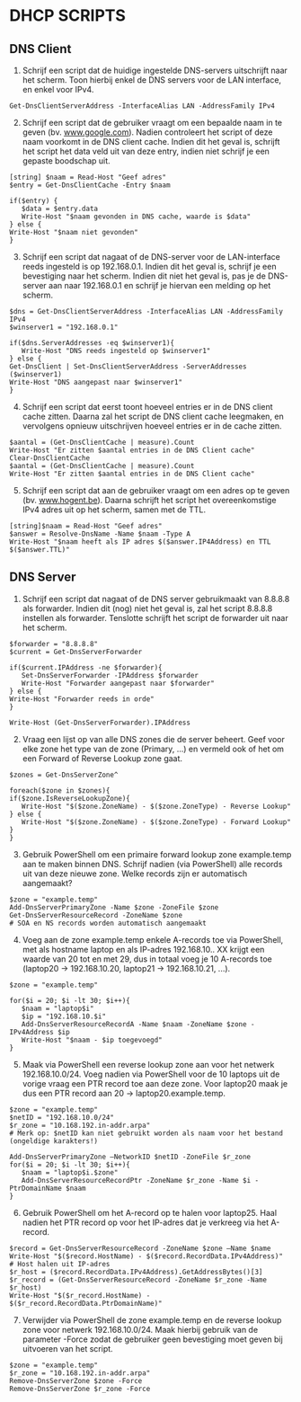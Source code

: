 # DHCP SCRIPTS

## DNS Client

1. Schrijf een script dat de huidige ingestelde DNS-servers uitschrijft naar het scherm. Toon hierbij enkel de DNS servers voor de LAN interface, en enkel voor IPv4.
```
Get-DnsClientServerAddress -InterfaceAlias LAN -AddressFamily IPv4
```
2. Schrijf een script dat de gebruiker vraagt om een bepaalde naam in te geven (bv. www.google.com). Nadien controleert het script of deze naam voorkomt in de DNS client cache. Indien dit het geval is, schrijft het script het data veld uit van deze entry, indien niet schrijf je een gepaste boodschap uit.

```
[string] $naam = Read-Host "Geef adres"
$entry = Get-DnsClientCache -Entry $naam

if($entry) {
   $data = $entry.data
   Write-Host "$naam gevonden in DNS cache, waarde is $data"
} else {
Write-Host "$naam niet gevonden"
}
```

3. Schrijf een script dat nagaat of de DNS-server voor de LAN-interface reeds ingesteld is op 192.168.0.1. Indien dit het geval is, schrijf je een bevestiging naar het scherm. Indien dit niet het geval is, pas je de DNS-server aan naar 192.168.0.1 en schrijf je hiervan een melding op het scherm.

```
$dns = Get-DnsClientServerAddress -InterfaceAlias LAN -AddressFamily IPv4
$winserver1 = "192.168.0.1"

if($dns.ServerAddresses -eq $winserver1){
   Write-Host "DNS reeds ingesteld op $winserver1"
} else {
Get-DnsClient | Set-DnsClientServerAddress -ServerAddresses ($winserver1)
Write-Host "DNS aangepast naar $winserver1"
}
```

4. Schrijf een script dat eerst toont hoeveel entries er in de DNS client cache zitten. Daarna zal het script de DNS client cache leegmaken, en vervolgens opnieuw uitschrijven hoeveel entries er in de cache zitten.

```
$aantal = (Get-DnsClientCache | measure).Count
Write-Host "Er zitten $aantal entries in de DNS Client cache"
Clear-DnsClientCache
$aantal = (Get-DnsClientCache | measure).Count
Write-Host "Er zitten $aantal entries in de DNS Client cache"
```

5. Schrijf een script dat aan de gebruiker vraagt om een adres op te geven (bv. www.hogent.be). Daarna schrijft het script het overeenkomstige IPv4 adres uit op het scherm, samen met de TTL.
```
[string]$naam = Read-Host "Geef adres"
$answer = Resolve-DnsName -Name $naam -Type A
Write-Host "$naam heeft als IP adres $($answer.IP4Address) en TTL $($answer.TTL)"
```

## DNS Server

1. Schrijf een script dat nagaat of de DNS server gebruikmaakt van 8.8.8.8 als forwarder. Indien dit (nog) niet het geval is, zal het script 8.8.8.8 instellen als forwarder. Tenslotte schrijft het script de forwarder uit naar het scherm.

```
$forwarder = "8.8.8.8"
$current = Get-DnsServerForwarder

if($current.IPAddress -ne $forwarder){
   Set-DnsServerForwarder -IPAddress $forwarder
   Write-Host "Forwarder aangepast naar $forwarder"
} else {
Write-Host "Forwarder reeds in orde"
}

Write-Host (Get-DnsServerForwarder).IPAddress
```

2. Vraag een lijst op van alle DNS zones die de server beheert. Geef voor elke zone het type van de zone (Primary, ...) en vermeld ook of het om een Forward of Reverse Lookup zone gaat.

```
$zones = Get-DnsServerZone^

foreach($zone in $zones){
if($zone.IsReverseLookupZone){
   Write-Host "$($zone.ZoneName) - $($zone.ZoneType) - Reverse Lookup"
} else {
   Write-Host "$($zone.ZoneName) - $($zone.ZoneType) - Forward Lookup"
}
}
```

3. Gebruik PowerShell om een primaire forward lookup zone example.temp aan te maken binnen DNS. Schrijf nadien (via PowerShell) alle records uit van deze nieuwe zone. Welke records zijn er automatisch aangemaakt?

```
$zone = "example.temp"
Add-DnsServerPrimaryZone -Name $zone -ZoneFile $zone
Get-DnsServerResourceRecord -ZoneName $zone
# SOA en NS records worden automatisch aangemaakt
```

4. Voeg aan de zone example.temp enkele A-records toe via PowerShell, met als hostname laptop<XX> en als IP-adres 192.168.10.<XX>. XX krijgt een waarde van 20 tot en met 29, dus in totaal voeg je 10 A-records toe (laptop20 -> 192.168.10.20, laptop21 -> 192.168.10.21, ...).

```
$zone = "example.temp"

for($i = 20; $i -lt 30; $i++){
   $naam = "laptop$i"
   $ip = "192.168.10.$i"
   Add-DnsServerResourceRecordA -Name $naam -ZoneName $zone -IPv4Address $ip
   Write-Host "$naam - $ip toegevoegd"
}
```

5. Maak via PowerShell een reverse lookup zone aan voor het netwerk 192.168.10.0/24. Voeg nadien via PowerShell voor de 10 laptops uit de vorige vraag een PTR record toe aan deze zone. Voor laptop20 maak je dus een PTR record aan 20 -> laptop20.example.temp.

```
$zone = "example.temp"
$netID = "192.168.10.0/24"
$r_zone = "10.168.192.in-addr.arpa"
# Merk op: $netID kan niet gebruikt worden als naam voor het bestand (ongeldige karakters!)

Add-DnsServerPrimaryZone –NetworkID $netID -ZoneFile $r_zone
for($i = 20; $i -lt 30; $i++){
   $naam = "laptop$i.$zone"
   Add-DnsServerResourceRecordPtr -ZoneName $r_zone -Name $i -PtrDomainName $naam
}
```

6. Gebruik PowerShell om het A-record op te halen voor laptop25. Haal nadien het PTR record op voor het IP-adres dat je verkreeg via het A-record.

```
$record = Get-DnsServerResourceRecord -ZoneName $zone –Name $name
Write-Host "$($record.HostName) - $($record.RecordData.IPv4Address)"
# Host halen uit IP-adres
$r_host = ($record.RecordData.IPv4Address).GetAddressBytes()[3]
$r_record = (Get-DnsServerResourceRecord -ZoneName $r_zone -Name $r_host)
Write-Host "$($r_record.HostName) - $($r_record.RecordData.PtrDomainName)"
```

7. Verwijder via PowerShell de zone example.temp en de reverse lookup zone voor netwerk 192.168.10.0/24. Maak hierbij gebruik van de parameter -Force zodat de gebruiker geen bevestiging moet geven bij uitvoeren van het script.

```
$zone = "example.temp"
$r_zone = "10.168.192.in-addr.arpa"
Remove-DnsServerZone $zone -Force
Remove-DnsServerZone $r_zone -Force
```